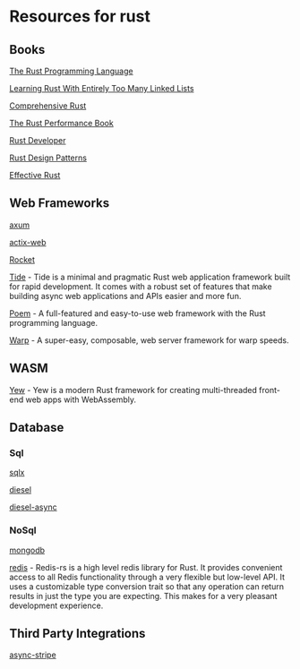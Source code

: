 # Resources for rust

## Books
[The Rust Programming Language](https://doc.rust-lang.org/book/)

[Learning Rust With Entirely Too Many Linked Lists](https://rust-unofficial.github.io/too-many-lists/index.html#learn-rust-with-entirely-too-many-linked-lists)

[Comprehensive Rust](https://google.github.io/comprehensive-rust/index.html)

[The Rust Performance Book](https://nnethercote.github.io/perf-book/title-page.html)

[Rust Developer](https://robot-dreams-rust.mag.wiki/intro.html)

[Rust Design Patterns](https://rust-unofficial.github.io/patterns/intro.html)

[Effective Rust](https://effective-rust.com/title-page.html)

## Web Frameworks

[axum](https://github.com/tokio-rs/axum)

[actix-web](https://github.com/actix/actix-web)

[Rocket](https://github.com/rwf2/Rocket)

[Tide](https://github.com/http-rs/tide) - Tide is a minimal and pragmatic Rust web application framework built for rapid development. It comes with a robust set of features that make building async web applications and APIs easier and more fun.

[Poem](https://github.com/poem-web/poem) - A full-featured and easy-to-use web framework with the Rust programming language.

[Warp](https://github.com/seanmonstar/warp) - A super-easy, composable, web server framework for warp speeds.

## WASM
[Yew](https://github.com/yewstack/yew) - Yew is a modern Rust framework for creating multi-threaded front-end web apps with WebAssembly.

## Database
### Sql
[sqlx](https://github.com/launchbadge/sqlx)

[diesel](https://github.com/diesel-rs/diesel)

[diesel-async](https://github.com/weiznich/diesel_async)

### NoSql
[mongodb](https://github.com/mongodb/mongo-rust-driver)

[redis](https://github.com/redis-rs/redis-rs) - Redis-rs is a high level redis library for Rust. It provides convenient access to all Redis functionality through a very flexible but low-level API. It uses a customizable type conversion trait so that any operation can return results in just the type you are expecting. This makes for a very pleasant development experience.


## Third Party Integrations

[async-stripe](https://github.com/arlyon/async-stripe)

